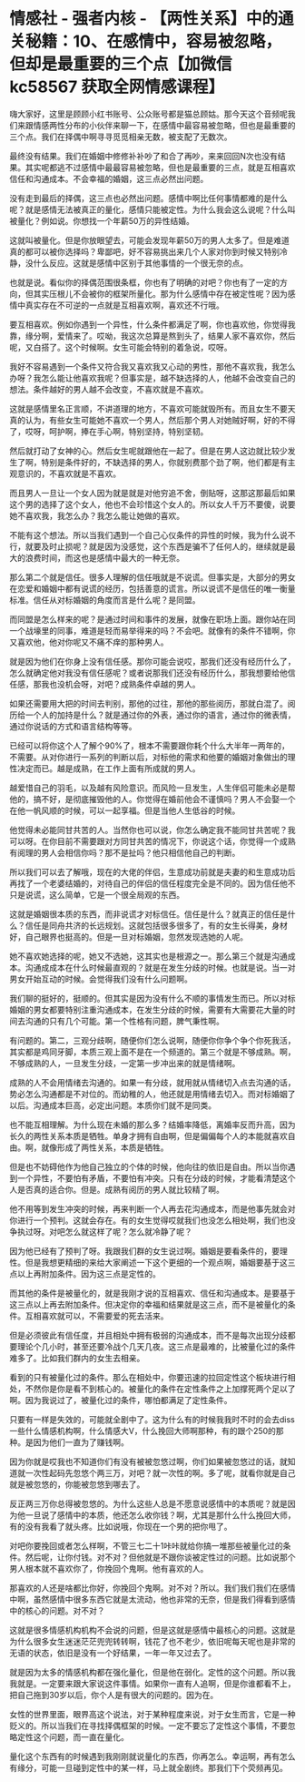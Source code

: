 # 情感社 - 强者内核 - 【两性关系】中的通关秘籍：10、在感情中，容易被忽略，但却是最重要的三个点【加微信 kc58567 获取全网情感课程】

嗨大家好，这里是顾顾小红书账号、公众账号都是猫总顾姑。那今天这个音频呢我们来跟情感两性分布的小伙伴来聊一下，在感情中最容易被忽略，但也是最重要的三个点。我们在择偶中啊寻寻觅觅相亲无数，被支配了无数次。

最终没有结果。我们在婚姻中修修补补吵了和合了再吵，来来回回N次也没有结果。其实呢都逃不过感情中最最容易被忽略，但也是最重要的三点，就是互相喜欢信任和沟通成本。不会幸福的婚姻，这三点必然出问题。

没有走到最后的择偶，这三点也必然出问题。感情中啊比任何事情都难的是什么呢？就是感情无法被真正的量化，感情只能被定性。为什么我会这么说呢？什么叫被量化？例如说。你想找一个年薪50万的异性结婚。

这就叫被量化。但是你放眼望去，可能会发现年薪50万的男人太多了。但是难道真的都可以被你选择吗？卑鄙吧，好不容易挑出来几个人家对你到时候又特别冷静，没什么反应。这就是感情中区别于其他事情的一个很无奈的点。

也就是说。看似你的择偶范围很条框，你也有了明确的对吧？你也有了一定的方向，但其实压根儿不会被你的框架所量化。那为什么感情中存在被定性呢？因为感情中真实存在不可逆的一点就是互相喜欢啊，喜欢还不行哦。

要互相喜欢。例如你遇到一个异性，什么条件都满足了啊，你也喜欢他，你觉得我靠，缘分啊，爱情来了。哎呦，我这次总算是熬到头了，结果人家不喜欢你，然后呢，又白搭了。这个时候啊。女生可能会特别的着急说，哎呀。

我好不容易遇到一个条件又符合我又喜欢我又心动的男性，那他不喜欢我，我怎么办呀？我怎么能让他喜欢我呢？但事实是，越不缺选择的人，他越不会改变自己的想法。条件越好的男人越不会改变，不喜欢就是不喜欢。

这就是感情里名正言顺，不讲道理的地方，不喜欢可能就毁所有。而且女生不要天真的认为，有些女生可能她不喜欢一个男人，然后那个男人对她贼好啊，好的不得了，哎呀，呵护啊，捧在手心啊，特别坚持，特别坚韧。

然后就打动了女神的心。然后女生呢就跟他在一起了。但是在男人这边就比较少发生了啊，特别是条件好的，不缺选择的男人，你就别费那个劲了啊，他们都是有主观意识的，不喜欢就是不喜欢。

而且男人一旦让一个女人因为就是就是对他穷追不舍，倒贴呀，这那这那最后如果这个男的选择了这个女人，他也不会珍惜这个女人的。所以女人千万不要傻，说要她不喜欢我，我怎么办？我怎么能让她做的喜欢。

不能有这个想法。所以当我们遇到一个自己心仪条件的异性的时候，我为什么说不行，就要及时止损呢？就是因为没感觉，这个东西是骗不了任何人的，继续就是最大的浪费时间，而这也是感情中最大的一种无奈。

那么第二个就是信任。很多人理解的信任哦就是不说谎。但事实是，大部分的男女在恋爱和婚姻中都有说谎的经历，包括善意的谎言。所以说谎不是信任的唯一衡量标准。信任从对标婚姻的角度而言是什么呢？是同盟。

而同盟是怎么样来的呢？是通过时间和事件的发展，就像在职场上面。跟你站在同一个战壕里的同事，难道是轻而易举得来的吗？不会吧。就像有的条件不错啊，你又喜欢他，他对你呢又不痛不痒的那种男人。

就是因为他们在你身上没有信任感。那你可能会说哎，那我们还没有经历什么了，怎么就确定他对我没有信任感呢？或者说那我们还没有经历什么，那我想要给他信任感，那我也没机会呀，对吧？成熟条件卓越的男人。

如果还需要用大把的时间去判别，那他的过往，那他的那些阅历，那就白混了。阅历给一个人的加持是什么？就是通过你的外表，通过你的语言，通过你的微表情，通过你说话的方式和语言结构等等。

已经可以将你这个人了解个90%了，根本不需要跟你耗个什么大半年一两年的，不需要。从对你进行一系列的判断以后，对标他的需求和他要的婚姻对象做出的理性决定而已。越是成熟，在工作上面有所成就的男人。

越爱惜自己的羽毛，以及越有风险意识。而风险一旦发生，人生伴侣可能未必是帮他的，搞不好，是彻底摧毁他的人。你觉得在婚前他会不谨慎吗？男人不会娶一个在他一帆风顺的时候，可以一起享福。但是当他人生低谷的时候。

他觉得未必能同甘共苦的人。当然你也可以说，你怎么确定我不能同甘共苦呢？我可以呀。在你目前不需要跟对方同甘共苦的情况下，你说这个话，你觉得一个成熟有阅理的男人会相信你吗？那不是扯吗？他只相信他自己的判断。

所以我们可以去了解哦，现在的大佬的伴侣，生意成功前就是夫妻的和生意成功后再找了一个老婆结婚的，对待自己的伴侣的信任程度完全是不同的。因为信任他不只是说谎，这么简单，它是一个很全局观的东西。

这就是婚姻很本质的东西，而非说谎才对标信任。信任是什么？就真正的信任是什么？信任是同舟共济的长远规划。这就包括很多很多了，有的女生长得美，身材好，自己眼界也挺高的。但是一旦对标婚姻，忽然发现选她的人呢。

她不喜欢她选择的呢，她又不选她，这其实也是根源之一。那么第三个就是沟通成本。沟通成成本在什么时候最直观的？就是在发生分歧的时候。也就是说。当一对男女开始互动的时候。会觉得我们没有什么问题啊。

我们聊的挺好的，挺顺的。但其实是因为没有什么不顺的事情发生而已。所以对标婚姻的男女都要特别注重沟通成本，在发生分歧的时候，需要有大需要花大量的时间去沟通的只有几个可能。第一个性格有问题，脾气秉性啊。

有问题的。第二，三观分歧啊，随便你们怎么说啊，随便你你争个争个你死我活，其实都是鸡同牙脚，本质三观上面不是在一个频道的。第三个就是不够成熟。啊，不够成熟的人，一旦发生分歧，一定第一步冲出来的就是情绪啊。

成熟的人不会用情绪去沟通的。如果一有分歧，就用就从情绪切入点去沟通的话，势必怎么沟通都是不对位的。而幼稚的人，他还就是用情绪去切入。而对标婚姻了以后。沟通成本巨高，必定出问题。本质你们就不是同类。

也不能互相理解。为什么现在未婚的那么多？结婚率降低，离婚率反而升高，因为长久的两性关系本质是牺牲。单身才拥有自由啊，但是偏偏每个人的本能就喜欢自由。啊，就像形成了两性关系，本质是牺牲。

但是也不妨碍他作为他自己独立的个体的时候，他向往的依旧是自由。所以当你遇到一个异性，不要怕有矛盾，不要怕有冲突。只有在分歧的时候，才能看清楚这个人是否真的适合你。但是。成熟有阅历的男人就比较精了啊。

他不用等到发生冲突的时候，再来判断一个人再去花沟通成本，而是他事先就会对你进行一个预判。这就会存在。有的女生觉得哎就我们也没怎么相处啊，我们也没争执过呀。对吧怎么就这样了呢？怎么就冷静了呢？

因为他已经有了预判了呀。我跟我们群的女生说过啊。婚姻是要看条件的，要理性。但是我想更精细的来给大家阐述一下这个更细的一个观点啊，婚姻要基于这三点以上再附加条件。因为这三点是定性的。

而其他的条件是被量化的，就是我刚才说的互相喜欢、信任和沟通成本。是要基于这三点以上再去附加条件。但决定你的幸福和结果就是这三点，而不是被量化的条件。互相喜欢就可以，不需要爱的死去活来。

但是必须彼此有信任度，并且相处中拥有极弱的沟通成本，而不是每次出现分歧都要理论个几小时，甚至还要冷战个几天几夜。这三点是最难的，比被量化过的条件难多了。比如我们群内的女生去相亲。

看到的只有被量化过的条件。那么在相处中，你要迅速的拉回定性这个板块进行相处，不然你是你是看不到核心的。被量化的条件在定性条件之上加撑死两个足以了啊。因为我说过了，被量化过的条件，哪怕都满足了定性条件。

只要有一样是失效的，可能就全剧中了。这为什么有的时候我我时不时的会去diss一些什么情感机构啊，什么情感大V，什么挽回大师啊那种，有的跟个250的那种。是因为他们一直为了赚钱啊。

因为你就是哎我也不知道你们有没有被被忽悠过啊，你们如果被忽悠过的话，就知道就一次性起码先忽悠个两三万，对吧？就一次性的啊。多了呢，就看你就是自己就是被忽悠的，你能被忽悠到哪去了。

反正两三万你总得被忽悠的。为什么这些人总是不愿意说感情中的本质呢？就是因为他一旦说了感情中的本质，他还怎么收你钱？啊，尤其是那什么什么挽回大师，有的没有我看了就头疼。比如说哦，你现在一个男的把你甩了。

对吧你要挽回或者怎么样啊，不管三七二十1咔咔就给你搞一堆那些被量化过的条件。然后呢，让你付钱。对不对？但他就是不跟你谈被定性过的问题。比如说那个男人根本就不喜欢你了，你挽回个鬼啊。他有喜欢的人。

那喜欢的人还是啥都比你好，你挽回个鬼啊。对不对？所以。我们我们我们在感情中啊，虽然感情中很多东西它就是太流动，他也非常的无奈，但是我们得看到感情中的核心的问题。对不对？

这就是很多情感机构机构不会说的问题，但是这就是感情中最核心的问题。这就是为什么很多女生迷迷茫茫兜兜转转啊，钱花了也不老少，依旧呢每天呢也是非常的无语的状态，依旧是没有一个好结果，一年一年又过去了。

就是因为太多的情感机构都在强化量化，但是他在弱化。定性的这个问题。所以我我就是。一定要来跟大家说这件事情。如果你一直有人追啊，但是你谁都看不上，把自己拖到30岁以后，你个人是有很大的问题的。因为在。

女性的世界里面，眼界高这个说法，对于某种程度来说，对于女生而言，它是一种贬义的。所以当我们在寻找择偶框架的时候。一定不要忘了定性这个事情，不要忽略定性这个问题，而一直在量化。

量化这个东西有的时候遇到我刚刚就说量化的东西，你再怎么。幸运啊，再有怎么有缘分，可能一旦碰到定性中的某一样，马上就全剧终。那我们下个荧频再见。

